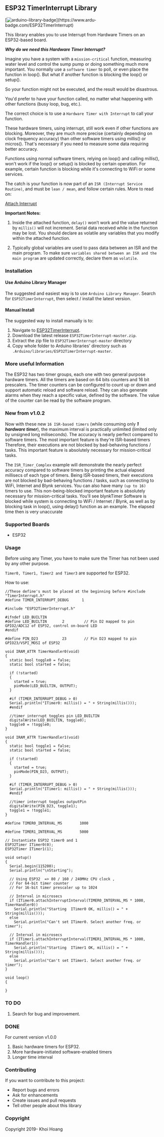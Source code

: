 ## ESP32 TimerInterrupt Library

[![arduino-library-badge](https://www.ardu-badge.com/badge/ESP32TimerInterrupt.svg?)](https://www.ardu-badge.com/ESP32TimerInterrupt)

This library enables you to use Interrupt from Hardware Timers on an ESP32-based board.

***Why do we need this Hardware Timer Interrupt?***

Imagine you have a system with a `mission-critical` function, measuring water level and control the sump pump or doing something much more important. You normally use a `software timer` to poll, or even place the function in loop(). But what if another function is blocking the loop() or setup().

So your function might not be executed, and the result would be disastrous.

You'd prefer to have your function called, no matter what happening with other functions (busy loop, bug, etc.).

The correct choice is to use a `Hardware Timer with Interrupt` to call your function.

These hardware timers, using interrupt, still work even if other functions are blocking. Moreover, they are much more precise (certainly depending on clock frequency accuracy) than other software timers using millis() or micros(). That's necessary if you need to measure some data requiring better accuracy.

Functions using normal software timers, relying on loop() and calling millis(), won't work if the loop() or setup() is blocked by certain operation. For example, certain function is blocking while it's connecting to WiFi or some services.

The catch is your function is now part of an `ISR (Interrupt Service Routine)`, and must be `lean / mean`, and follow certain rules. More to read on:

[Attach Interrupt](https://www.arduino.cc/reference/en/language/functions/external-interrupts/attachinterrupt/)

**Important Notes:**
1. Inside the attached function, `delay()` won’t work and the value returned by `millis()` will not increment. Serial data received while in the function may be lost. You should declare as volatile any variables that you modify within the attached function.

2. Typically global variables are used to pass data between an ISR and the main program. To make sure `variables shared between an ISR and the main program` are updated correctly, declare them as `volatile`.

### Installation

#### Use Arduino Library Manager

The suggested and easiest way is to use `Arduino Library Manager`. Search for `ESP32TimerInterrupt`, then select / install the latest version.

#### Manual Install

The suggested way to install manually is to:

1. Navigate to [ESP32TimerInterrupt](https://github.com/khoih-prog/ESP32TimerInterrupt).
2. Download the latest release `ESP32TimerInterrupt-master.zip`.
3. Extract the zip file to `ESP32TimerInterrupt-master` directory 
4. Copy whole folder to Arduino libraries' directory such as `.Arduino/libraries/ESP32TimerInterrupt-master`.

### More useful Information

The ESP32 has two timer groups, each one with two general purpose hardware timers. 
All the timers are based on 64 bits counters and 16 bit prescalers. 
The timer counters can be configured to count up or down and support automatic reload and software reload.
They can also generate alarms when they reach a specific value, defined by the software. The value of the counter can be read by 
the software program.

### New from v1.0.2

Now with these new `16 ISR-based timers` (while consuming only ***1 hardware timer***), the maximum interval is practically unlimited (limited only by unsigned long miliseconds). The accuracy is nearly perfect compared to software timers. The most important feature is they're ISR-based timers Therefore, their executions are not blocked by bad-behaving functions / tasks.
This important feature is absolutely necessary for mission-critical tasks. 

The `ISR_Timer_Complex` example will demonstrate the nearly perfect accuracy compared to software timers by printing the actual elapsed millisecs of each type of timers.
Being ISR-based timers, their executions are not blocked by bad-behaving functions / tasks, such as connecting to WiFi, Internet and Blynk services. You can also have many `(up to 16)` timers to use.
This non-being-blocked important feature is absolutely necessary for mission-critical tasks. 
You'll see blynkTimer Software is blocked while system is connecting to WiFi / Internet / Blynk, as well as by blocking task 
in loop(), using delay() function as an example. The elapsed time then is very unaccurate

### Supported Boards

- ESP32

### Usage

Before using any Timer, you have to make sure the Timer has not been used by any other purpose.

`Timer0, Timer1, Timer2 and Timer3` are supported for ESP32.

How to use:

```
//These define's must be placed at the beginning before #include "TimerInterrupt.h"
#define TIMER_INTERRUPT_DEBUG      1

#include "ESP32TimerInterrupt.h"

#ifndef LED_BUILTIN
#define LED_BUILTIN       2         // Pin D2 mapped to pin GPIO2/ADC12 of ESP32, control on-board LED
#endif

#define PIN_D23           23        // Pin D23 mapped to pin GPIO23/VSPI_MOSI of ESP32

void IRAM_ATTR TimerHandler0(void)
{
  static bool toggle0 = false;
  static bool started = false;

  if (!started)
  {
    started = true;
    pinMode(LED_BUILTIN, OUTPUT);
  }

  #if (TIMER_INTERRUPT_DEBUG > 0)
  Serial.println("ITimer0: millis() = " + String(millis()));
  #endif
  
  //timer interrupt toggles pin LED_BUILTIN
  digitalWrite(LED_BUILTIN, toggle0);
  toggle0 = !toggle0;
}

void IRAM_ATTR TimerHandler1(void)
{
  static bool toggle1 = false;
  static bool started = false;

  if (!started)
  {
    started = true;
    pinMode(PIN_D23, OUTPUT);
  }

  #if (TIMER_INTERRUPT_DEBUG > 0)
  Serial.println("ITimer1: millis() = " + String(millis()));
  #endif
  
  //timer interrupt toggles outputPin
  digitalWrite(PIN_D23, toggle1);
  toggle1 = !toggle1;
}

#define TIMER0_INTERVAL_MS        1000 

#define TIMER1_INTERVAL_MS        5000 

// Instantiate ESP32 timer0 and 1
ESP32Timer ITimer0(0);
ESP32Timer ITimer1(1);

void setup()
{
  Serial.begin(115200);
  Serial.println("\nStarting");
  
  // Using ESP32  => 80 / 160 / 240MHz CPU clock , 
  // For 64-bit timer counter
  // For 16-bit timer prescaler up to 1024

  // Interval in microsecs
  if (ITimer0.attachInterruptInterval(TIMER0_INTERVAL_MS * 1000, TimerHandler0))
    Serial.println("Starting  ITimer0 OK, millis() = " + String(millis()));
  else
    Serial.println("Can't set ITimer0. Select another freq. or timer");

  // Interval in microsecs    
  if (ITimer1.attachInterruptInterval(TIMER1_INTERVAL_MS * 1000, TimerHandler1))
    Serial.println("Starting  ITimer1 OK, millis() = " + String(millis()));
  else
    Serial.println("Can't set ITimer1. Select another freq. or timer");    
}

void loop()
{
  
}

```
### TO DO

1. Search for bug and improvement.


### DONE

For current version v1.0.0

1. Basic hardware timers for ESP32.
2. More hardware-initiated software-enabled timers
3. Longer time interval


### Contributing
If you want to contribute to this project:
- Report bugs and errors
- Ask for enhancements
- Create issues and pull requests
- Tell other people about this library

### Copyright
Copyright 2019- Khoi Hoang
